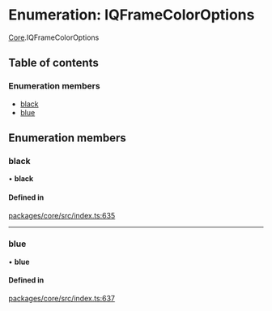 # Enumeration: IQFrameColorOptions

[Core](../modules/Core.md).IQFrameColorOptions

## Table of contents

### Enumeration members

- [black](Core.IQFrameColorOptions.md#black)
- [blue](Core.IQFrameColorOptions.md#blue)

## Enumeration members

### black

• **black**

#### Defined in

[packages/core/src/index.ts:635](https://github.com/iniquitybbs/iniquity/blob/ab60d91/packages/core/src/index.ts#L635)

___

### blue

• **blue**

#### Defined in

[packages/core/src/index.ts:637](https://github.com/iniquitybbs/iniquity/blob/ab60d91/packages/core/src/index.ts#L637)
